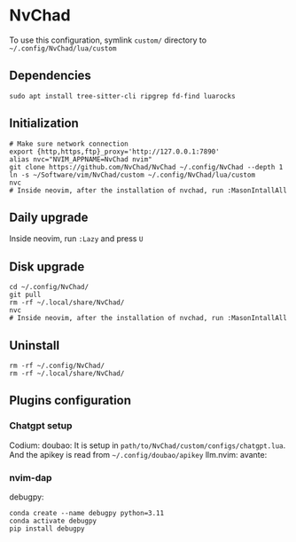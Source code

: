 # NvChad

To use this configuration, symlink `custom/` directory to `~/.config/NvChad/lua/custom`

## Dependencies

```shell
sudo apt install tree-sitter-cli ripgrep fd-find luarocks
```

## Initialization

```shell
# Make sure network connection
export {http,https,ftp}_proxy='http://127.0.0.1:7890'
alias nvc="NVIM_APPNAME=NvChad nvim"
git clone https://github.com/NvChad/NvChad ~/.config/NvChad --depth 1
ln -s ~/Software/vim/NvChad/custom ~/.config/NvChad/lua/custom
nvc
# Inside neovim, after the installation of nvchad, run :MasonIntallAll
```

## Daily upgrade
Inside neovim, run `:Lazy` and press `U`

## Disk upgrade
```shell
cd ~/.config/NvChad/
git pull
rm -rf ~/.local/share/NvChad/
nvc
# Inside neovim, after the installation of nvchad, run :MasonIntallAll
```

## Uninstall
```shell
rm -rf ~/.config/NvChad/
rm -rf ~/.local/share/NvChad/
```

## Plugins configuration
### Chatgpt setup
Codium:
doubao: It is setup in `path/to/NvChad/custom/configs/chatgpt.lua`. And the apikey is read from `~/.config/doubao/apikey`
llm.nvim:
avante:

### nvim-dap
debugpy: 
```shell
conda create --name debugpy python=3.11
conda activate debugpy
pip install debugpy
```

